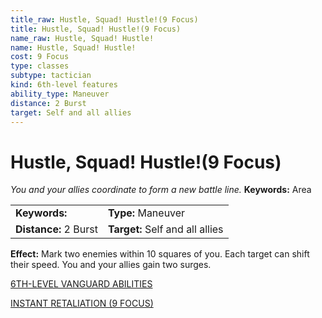 ```yaml
---
title_raw: Hustle, Squad! Hustle!(9 Focus)
title: Hustle, Squad! Hustle!(9 Focus)
name_raw: Hustle, Squad! Hustle!
name: Hustle, Squad! Hustle!
cost: 9 Focus
type: classes
subtype: tactician
kind: 6th-level features
ability_type: Maneuver
distance: 2 Burst
target: Self and all allies
---
```


# Hustle, Squad! Hustle!(9 Focus)

*You and your allies coordinate to form a new battle line.* **Keywords:** Area

|                       |                                 |
| :-------------------- | :------------------------------ |
| **Keywords:**         | **Type:** Maneuver              |
| **Distance:** 2 Burst | **Target:** Self and all allies |

**Effect:** Mark two enemies within 10 squares of you. Each target can shift their speed. You and your allies gain two surges.

[6TH-LEVEL VANGUARD ABILITIES](./6th-Level%20Vanguard%20Abilities.md)

[INSTANT RETALIATION (9 FOCUS)](./Instant%20Retaliation.md)
